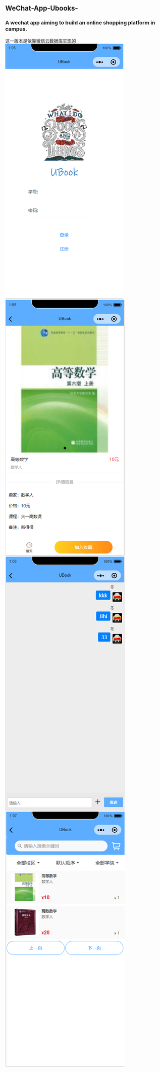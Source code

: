 ## WeChat-App-Ubooks-
### A wechat app aiming to build an online shopping platform in campus.
这一版本是依靠微信云数据库实现的
![image](https://github.com/LM233/WechatApp-UBook/blob/master/4.PNG)
![image](https://github.com/LM233/WechatApp-UBook/blob/master/1.PNG)
![image](https://github.com/LM233/WechatApp-UBook/blob/master/2.PNG)
![image](https://github.com/LM233/WechatApp-UBook/blob/master/5.PNG)
